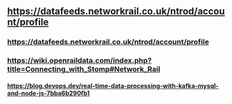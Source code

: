 
## https://datafeeds.networkrail.co.uk/ntrod/account/profile
### https://datafeeds.networkrail.co.uk/ntrod/account/profile
### https://wiki.openraildata.com/index.php?title=Connecting_with_Stomp#Network_Rail
#### https://blog.devops.dev/real-time-data-processing-with-kafka-mysql-and-node-js-7bba6b290fb1